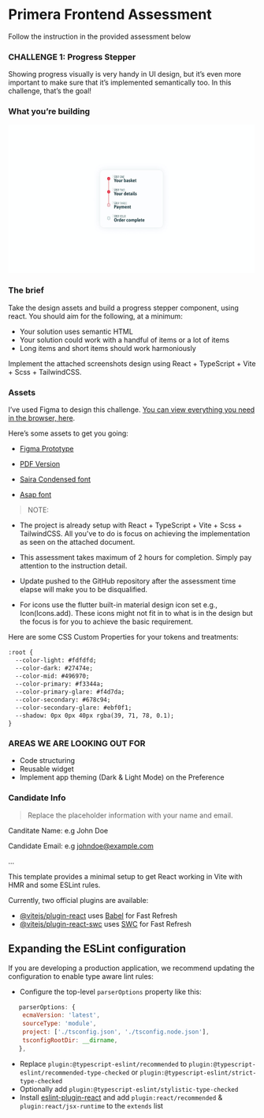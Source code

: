 # Primera Frontend Assessment

Follow the instruction in the provided assessment below 


### CHALLENGE 1: Progress Stepper 

Showing progress visually is very handy in UI design, but it’s even more important to make sure that it’s implemented semantically too. 
In this challenge, that’s the goal!

### What you’re building

<img src="screenshots/challenge-01.jpeg" alt="Light mode" width="500" height="300"/> 


### The brief

Take the design assets and build a progress stepper component, using react. 
You should aim for the following, at a minimum:

* Your solution uses semantic HTML
* Your solution could work with a handful of items or a lot of items
* Long items and short items should work harmoniously

Implement the attached screenshots design using React + TypeScript + Vite + Scss + TailwindCSS.

### Assets

I’ve used Figma to design this challenge. [You can view everything you need in the browser, here](https://www.figma.com/file/R0WkFubht6lAjY1soVeaLW/Challenge-008?node-id=0%3A1).

Here’s some assets to get you going:

* [Figma Prototype](https://www.figma.com/file/R0WkFubht6lAjY1soVeaLW/Challenge-008?node-id=0%3A1)

* [PDF Version](https://hankchizljaw.s3.amazonaws.com/fecc-challenge-008.pdf)

* [Saira Condensed font](https://fonts.google.com/specimen/Saira+Condensed)

* [Asap font](https://fonts.google.com/specimen/Asap)


> NOTE: 

* The project is already setup with React + TypeScript + Vite + Scss + TailwindCSS. 
All you've to do is focus on achieving the implementation as seen on the attached document.

* This assessment takes maximum of 2 hours for completion. Simply pay attention to the instruction detail. 

* Update pushed to the GitHub repository after the assessment time elapse will make you to be disqualified. 

* For icons use the flutter built-in material design icon set e.g., Icon(Icons.add). 
These icons might not fit in to what is in the design but the focus is for you to achieve the basic requirement.


Here are some CSS Custom Properties for your tokens and treatments:

```
:root {
  --color-light: #fdfdfd;
  --color-dark: #27474e;
  --color-mid: #496970;
  --color-primary: #f3344a;
  --color-primary-glare: #f4d7da;
  --color-secondary: #678c94;
  --color-secondary-glare: #ebf0f1;
  --shadow: 0px 0px 40px rgba(39, 71, 78, 0.1);
}
```

### AREAS WE ARE LOOKING OUT FOR 
* Code structuring 
* Reusable widget 
* Implement app theming (Dark & Light Mode) on the Preference 

### Candidate Info
> Replace the placeholder information with your name and email.

Canditate Name: 
e.g John Doe

Candidate Email: 
e.g johndoe@example.com

...

This template provides a minimal setup to get React working in Vite with HMR and some ESLint rules.

Currently, two official plugins are available:

- [@vitejs/plugin-react](https://github.com/vitejs/vite-plugin-react/blob/main/packages/plugin-react/README.md) uses [Babel](https://babeljs.io/) for Fast Refresh
- [@vitejs/plugin-react-swc](https://github.com/vitejs/vite-plugin-react-swc) uses [SWC](https://swc.rs/) for Fast Refresh

## Expanding the ESLint configuration

If you are developing a production application, we recommend updating the configuration to enable type aware lint rules:

- Configure the top-level `parserOptions` property like this:

```js
   parserOptions: {
    ecmaVersion: 'latest',
    sourceType: 'module',
    project: ['./tsconfig.json', './tsconfig.node.json'],
    tsconfigRootDir: __dirname,
   },
```

- Replace `plugin:@typescript-eslint/recommended` to `plugin:@typescript-eslint/recommended-type-checked` or `plugin:@typescript-eslint/strict-type-checked`
- Optionally add `plugin:@typescript-eslint/stylistic-type-checked`
- Install [eslint-plugin-react](https://github.com/jsx-eslint/eslint-plugin-react) and add `plugin:react/recommended` & `plugin:react/jsx-runtime` to the `extends` list
